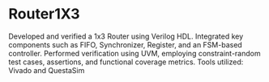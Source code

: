 # Router1X3
Developed and verified a 1x3 Router using Verilog HDL. Integrated key components such as FIFO, Synchronizer, Register, and an FSM-based controller. Performed verification using UVM, employing constraint-random test cases, assertions, and functional coverage metrics. Tools utilized: Vivado and QuestaSim
